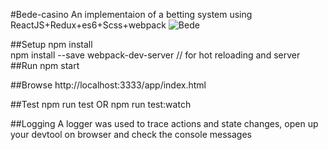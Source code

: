 #Bede-casino
An implementaion of a betting system using ReactJS+Redux+es6+Scss+webpack
![Bede](https://raw.githubusercontent.com/zaferkadi/bede-casino/master/ScreenShot.png)

##Setup
npm install <br/>
npm install --save webpack-dev-server // for hot reloading and server
##Run
npm start

##Browse
http://localhost:3333/app/index.html

##Test
npm run test OR npm run test:watch


##Logging
A logger was used to trace actions and state changes, open up your devtool on browser and check the console messages
